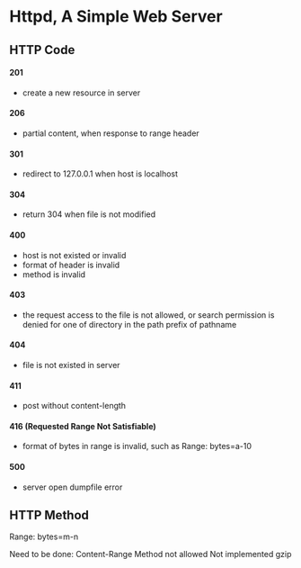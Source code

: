 # Httpd, A Simple Web Server

## HTTP Code

#### 201
* create a new resource in server

#### 206
* partial content, when response to range header

#### 301
* redirect to 127.0.0.1 when host is localhost

#### 304
* return 304 when file is not modified

#### 400
* host is not existed or invalid
* format of header is invalid
* method is invalid

#### 403
* the request access to the file is not allowed, or search permission is denied for one of directory in the path prefix of pathname

#### 404
* file is not existed in server

#### 411
* post without content-length

#### 416 (Requested Range Not Satisfiable)
* format of bytes in range is invalid, such as Range: bytes=a-10

#### 500
* server open dumpfile error


## HTTP Method

Range: bytes=m-n


Need to be done:
Content-Range
Method not allowed
Not implemented
gzip



